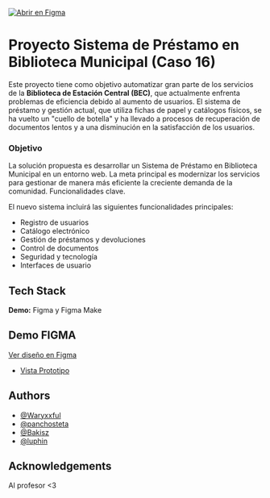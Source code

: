 [![Abrir en Figma](https://img.shields.io/badge/Figma-Design-blue?logo=figma)](https://www.figma.com/design/khz4CZWwUWkym0Egrsx7mc/Caso16_SecretoEnElLago?node-id=0-1)

# Proyecto Sistema de Préstamo en Biblioteca Municipal (Caso 16) 

Este proyecto tiene como objetivo automatizar gran parte de los servicios de la **Biblioteca de Estación Central (BEC)**, que actualmente enfrenta problemas de eficiencia debido al aumento de usuarios. El sistema de préstamo y gestión actual, que utiliza fichas de papel y catálogos físicos, se ha vuelto un "cuello de botella" y ha llevado a procesos de recuperación de documentos lentos y a una disminución en la satisfacción de los usuarios.

### Objetivo

La solución propuesta es desarrollar un Sistema de Préstamo en Biblioteca Municipal en un entorno web. La meta principal es modernizar los servicios para gestionar de manera más eficiente la creciente demanda de la comunidad.
Funcionalidades clave.

El nuevo sistema incluirá las siguientes funcionalidades principales:

- Registro de usuarios
- Catálogo electrónico
- Gestión de préstamos y devoluciones
- Control de documentos
- Seguridad y tecnología
- Interfaces de usuario

## Tech Stack
**Demo:** Figma y Figma Make

## Demo FIGMA

[Ver diseño en Figma](https://www.figma.com/design/khz4CZWwUWkym0Egrsx7mc/Caso16_SecretoEnElLago?node-id=0-1)
  - [Vista Prototipo](https://www.figma.com/proto/khz4CZWwUWkym0Egrsx7mc/Caso16_SecretoEnElLago?node-id=0-1&t=idafGVbU3IY7rNod-1)

## Authors

- [@Waryxxful](https://github.com/Waryxxful)
- [@panchosteta](https://github.com/panchosteta)
- [@Bakisz](https://github.com/Bakisz)
- [@luphin](https://github.com/luphin)


## Acknowledgements

Al profesor <3

